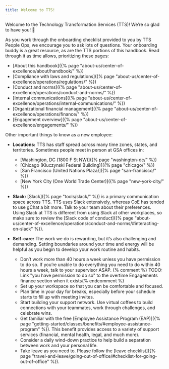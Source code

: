 ```yaml
---
title: Welcome to TTS!
---
```


Welcome to the Technology Transformation Services (TTS)! We’re so glad to have you! 🎉

As you work through the onboarding checklist provided to you by TTS People Ops, we encourage you to ask lots of questions. Your onboarding buddy is a great resource, as are the TTS portions of this handbook. Read through it as time allows, prioritizing these pages:

- [About this handbook]({% page "about-us/center-of-excellence/about/handbook/" %})
- [Compliance with laws and regulations]({% page "about-us/center-of-excellence/operations/regulations/" %})
- [Conduct and norms]({% page "about-us/center-of-excellence/operations/conduct-and-norms/" %})
- [Internal communications]({% page "about-us/center-of-excellence/operations/internal-communications/" %})
- [Organizational financial management]({% page "about-us/center-of-excellence/operations/finance/" %})
- [Engagement overview]({% page "about-us/center-of-excellence/engagements/" %})

Other important things to know as a new employee:

- **Locations:** TTS has staff spread across many time zones, states, and territories. Sometimes people meet in person at GSA offices in:
  - [Washington, DC (1800 F St NW)]({% page "washington-dc/" %})
  - [Chicago (Kluczynski Federal Building)]({% page "chicago/" %})
  - [San Francisco (United Nations Plaza)]({% page "san-francisco/" %})
  - [New York City (One World Trade Center)]({% page "new-york-city/" %})

- **Slack:** [Slack]({% page "tools/slack/" %}) is a primary communication space across TTS. TTS uses Slack extensively, whereas CoE has tended to use gChat a bit more. Talk to your team about their preferences. Using Slack at TTS is different from using Slack at other workplaces, so make sure to review the [Slack code of conduct]({% page "about-us/center-of-excellence/operations/conduct-and-norms/#interacting-on-slack" %}).

- **Self-care:** The work we do is rewarding, but it’s also challenging and demanding. Setting boundaries around your time and energy will be helpful as you begin to develop your work routine and habits.
  - Don’t work more than 40 hours a week unless you have permission to do so. If you’re unable to do everything you need to do within 40 hours a week, talk to your supervisor ASAP. {% comment %} TODO: Link "you have permission to do so" to the overtime Engagements finance section when it exists{% endcomment %}
  - Set up your workspace so that you can be comfortable and focused.
  - Plan time in your day for breaks, especially before your schedule starts to fill up with meeting invites.
  - Start building your support network. Use virtual coffees to build connections with your teammates, work through challenges, and celebrate wins.
  - Get familiar with the free [Employee Assistance Program (EAP)]({% page "getting-started/classes/benefits/#employee-assistance-program" %}). This benefit provides access to a variety of support services (financial, mental health, legal, and much more).
  - Consider a daily wind-down practice to help build a separation between work and your personal life.
  - Take leave as you need to. Please follow the [leave checklist]({% page "travel-and-leave/going-out-of-office/#checklist-for-going-out-of-office" %}).
